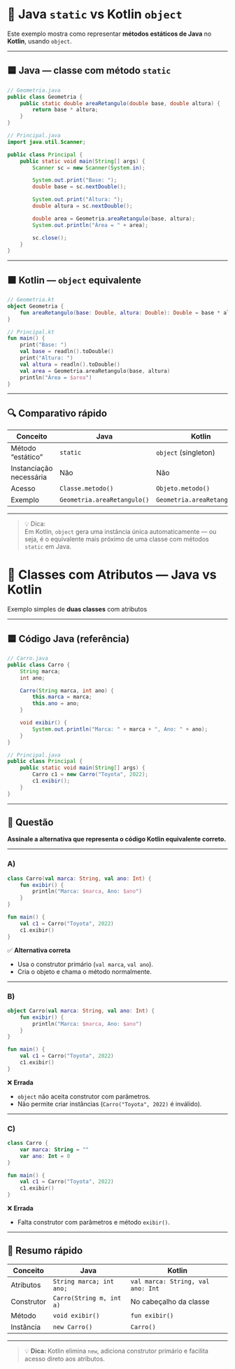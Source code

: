 # 🧠 Java `static` vs Kotlin `object`

Este exemplo mostra como representar **métodos estáticos de Java** no **Kotlin**, usando `object`.

---

## 🟦 Java — classe com método `static`

```java
// Geometria.java
public class Geometria {
    public static double areaRetangulo(double base, double altura) {
        return base * altura;
    }
}
```

```java
// Principal.java
import java.util.Scanner;

public class Principal {
    public static void main(String[] args) {
        Scanner sc = new Scanner(System.in);

        System.out.print("Base: ");
        double base = sc.nextDouble();

        System.out.print("Altura: ");
        double altura = sc.nextDouble();

        double area = Geometria.areaRetangulo(base, altura);
        System.out.println("Área = " + area);

        sc.close();
    }
}
```

---

## 🟩 Kotlin — `object` equivalente

```kotlin
// Geometria.kt
object Geometria {
    fun areaRetangulo(base: Double, altura: Double): Double = base * altura
}
```

```kotlin
// Principal.kt
fun main() {
    print("Base: ")
    val base = readln().toDouble()
    print("Altura: ")
    val altura = readln().toDouble()
    val area = Geometria.areaRetangulo(base, altura)
    println("Área = $area")
}
```

---

## 🔍 Comparativo rápido

| Conceito | Java | Kotlin |
|-----------|-------|---------|
| Método “estático” | `static` | `object` (singleton) |
| Instanciação necessária | Não | Não |
| Acesso | `Classe.metodo()` | `Objeto.metodo()` |
| Exemplo | `Geometria.areaRetangulo()` | `Geometria.areaRetangulo()` |

---

> 💡 Dica:  
> Em Kotlin, `object` gera uma instância única automaticamente — ou seja, é o equivalente mais próximo de uma classe com métodos `static` em Java.


# 🚗 Classes com Atributos — Java vs Kotlin

Exemplo simples de **duas classes** com atributos

---

## 🟦 Código Java (referência)

```java
// Carro.java
public class Carro {
    String marca;
    int ano;

    Carro(String marca, int ano) {
        this.marca = marca;
        this.ano = ano;
    }

    void exibir() {
        System.out.println("Marca: " + marca + ", Ano: " + ano);
    }
}
```

```java
// Principal.java
public class Principal {
    public static void main(String[] args) {
        Carro c1 = new Carro("Toyota", 2022);
        c1.exibir();
    }
}
```

---

## 🧠 Questão

**Assinale a alternativa que representa o código Kotlin equivalente correto.**

---

### A)
```kotlin
class Carro(val marca: String, val ano: Int) {
    fun exibir() {
        println("Marca: $marca, Ano: $ano")
    }
}

fun main() {
    val c1 = Carro("Toyota", 2022)
    c1.exibir()
}
```

✅ **Alternativa correta**
- Usa o construtor primário (`val marca`, `val ano`).
- Cria o objeto e chama o método normalmente.

---

### B)
```kotlin
object Carro(val marca: String, val ano: Int) {
    fun exibir() {
        println("Marca: $marca, Ano: $ano")
    }
}

fun main() {
    val c1 = Carro("Toyota", 2022)
    c1.exibir()
}
```
❌ **Errada**
- `object` não aceita construtor com parâmetros.
- Não permite criar instâncias (`Carro("Toyota", 2022)` é inválido).

---

### C)
```kotlin
class Carro {
    var marca: String = ""
    var ano: Int = 0
}

fun main() {
    val c1 = Carro("Toyota", 2022)
    c1.exibir()
}
```
❌ **Errada**
- Falta construtor com parâmetros e método `exibir()`.

---

## 🧩 Resumo rápido

| Conceito | Java | Kotlin |
|-----------|-------|--------|
| Atributos | `String marca; int ano;` | `val marca: String, val ano: Int` |
| Construtor | `Carro(String m, int a)` | No cabeçalho da classe |
| Método | `void exibir()` | `fun exibir()` |
| Instância | `new Carro()` | `Carro()` |

---

> 💡 **Dica:** Kotlin elimina `new`, adiciona construtor primário e facilita acesso direto aos atributos.

